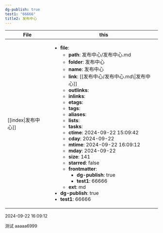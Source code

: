 ```yaml
---
dg-publish: true
test1: "66666"
title2: 发布中心
---
```

| File                   | this                                                                                                                                                                                                                                                                                                                                                                                                                                                                                                                                                                                                                                                                                                                                                                                                                 |
| ---------------------- | -------------------------------------------------------------------------------------------------------------------------------------------------------------------------------------------------------------------------------------------------------------------------------------------------------------------------------------------------------------------------------------------------------------------------------------------------------------------------------------------------------------------------------------------------------------------------------------------------------------------------------------------------------------------------------------------------------------------------------------------------------------------------------------------------------------------- |
| [[index\|发布中心]] | <ul><li><b>file</b>: <ul><li><b>path</b>: 发布中心/发布中心.md</li><li><b>folder</b>: 发布中心</li><li><b>name</b>: 发布中心</li><li><b>link</b>: [[发布中心/发布中心.md\\\|发布中心]]</li><li><b>outlinks</b>: <ul></ul></li><li><b>inlinks</b>: <ul></ul></li><li><b>etags</b>: <ul></ul></li><li><b>tags</b>: <ul></ul></li><li><b>aliases</b>: <ul></ul></li><li><b>lists</b>: <ul></ul></li><li><b>tasks</b>: <ul></ul></li><li><b>ctime</b>: 2024-09-22 15:09:42</li><li><b>cday</b>: 2024-09-22</li><li><b>mtime</b>: 2024-09-22 16:09:12</li><li><b>mday</b>: 2024-09-22</li><li><b>size</b>: 141</li><li><b>starred</b>: false</li><li><b>frontmatter</b>: <ul><li><b>dg-publish</b>: true</li><li><b>test1</b>: 66666</li></ul></li><li><b>ext</b>: md</li></ul></li><li><b>dg-publish</b>: true</li><li><b>test1</b>: 66666</li></ul> |




 2024-09-22 16:09:12


测试
aaaaa6999